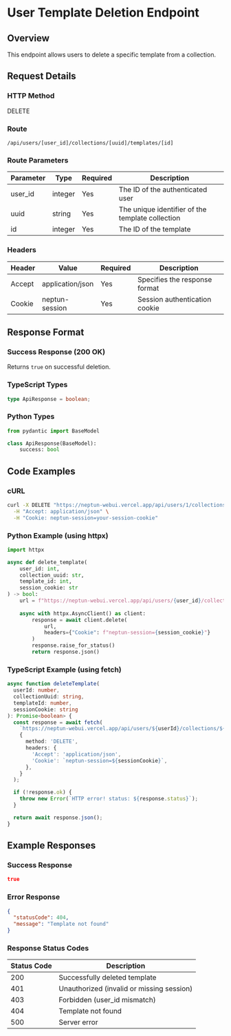 # User Template Deletion Endpoint

## Overview

This endpoint allows users to delete a specific template from a collection.

## Request Details

### HTTP Method

DELETE

### Route

`/api/users/[user_id]/collections/[uuid]/templates/[id]`

### Route Parameters

| Parameter | Type    | Required | Description                                     |
|-----------|---------|----------|-------------------------------------------------|
| user_id   | integer | Yes      | The ID of the authenticated user               |
| uuid      | string  | Yes      | The unique identifier of the template collection |
| id        | integer | Yes      | The ID of the template                         |

### Headers

| Header          | Value            | Required | Description                    |
|-----------------|------------------|----------|--------------------------------|
| Accept          | application/json | Yes      | Specifies the response format |
| Cookie          | neptun-session   | Yes      | Session authentication cookie |

## Response Format

### Success Response (200 OK)

Returns `true` on successful deletion.

### TypeScript Types

```typescript
type ApiResponse = boolean;
```

### Python Types

```python
from pydantic import BaseModel

class ApiResponse(BaseModel):
    success: bool
```

## Code Examples

### cURL

```bash
curl -X DELETE "https://neptun-webui.vercel.app/api/users/1/collections/550e8400-e29b-41d4-a716-446655440000/templates/1" \
  -H "Accept: application/json" \
  -H "Cookie: neptun-session=your-session-cookie"
```

### Python Example (using httpx)

```python
import httpx

async def delete_template(
    user_id: int,
    collection_uuid: str,
    template_id: int,
    session_cookie: str
) -> bool:
    url = f"https://neptun-webui.vercel.app/api/users/{user_id}/collections/{collection_uuid}/templates/{template_id}"
    
    async with httpx.AsyncClient() as client:
        response = await client.delete(
            url,
            headers={"Cookie": f"neptun-session={session_cookie}"}
        )
        response.raise_for_status()
        return response.json()
```

### TypeScript Example (using fetch)

```typescript
async function deleteTemplate(
  userId: number,
  collectionUuid: string,
  templateId: number,
  sessionCookie: string
): Promise<boolean> {
  const response = await fetch(
    `https://neptun-webui.vercel.app/api/users/${userId}/collections/${collectionUuid}/templates/${templateId}`,
    {
      method: 'DELETE',
      headers: {
        'Accept': 'application/json',
        'Cookie': `neptun-session=${sessionCookie}`,
      },
    }
  );

  if (!response.ok) {
    throw new Error(`HTTP error! status: ${response.status}`);
  }

  return await response.json();
}
```

## Example Responses

### Success Response

```json
true
```

### Error Response

```json
{
  "statusCode": 404,
  "message": "Template not found"
}
```

### Response Status Codes

| Status Code | Description                                |
|-------------|--------------------------------------------|
| 200         | Successfully deleted template              |
| 401         | Unauthorized (invalid or missing session)   |
| 403         | Forbidden (user_id mismatch)               |
| 404         | Template not found                         |
| 500         | Server error                               | 
